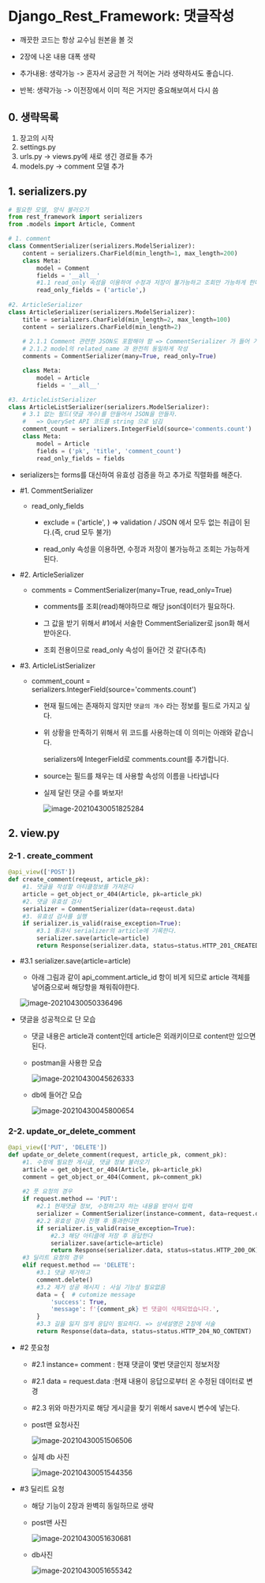 #  Django_Rest_Framework: 댓글작성

- 깨끗한 코드는 항상 교수님 원본을 볼 것

- 2장에 나온 내용 대폭 생략

- 추가내용: 생략가능 -> 혼자서 궁금한 거 적어논 거라 생략하셔도 좋습니다.

- 반복: 생략가능 -> 이전장에서 이미 적은 거지만 중요해보여서 다시 씀

  

## 0. 생략목록

1. 장고의 시작
2. settings.py
3. urls.py -> views.py에 새로 생긴 경로들 추가
4. models.py -> comment 모델 추가



## 1. serializers.py

```python
# 필요한 모델, 양식 불러오기
from rest_framework import serializers
from .models import Article, Comment

# 1. comment
class CommentSerializer(serializers.ModelSerializer):
    content = serializers.CharField(min_length=1, max_length=200)
    class Meta:
        model = Comment 
        fields = '__all__'
        #1.1 read_only 속성을 이용하여 수정과 저장이 불가능하고 조회만 가능하게 한다.
        read_only_fields = ('article',)
        
#2. ArticleSerializer
class ArticleSerializer(serializers.ModelSerializer):
    title = serializers.CharField(min_length=2, max_length=100)
    content = serializers.CharField(min_length=2)
    
    # 2.1.1 Comment 관련한 JSON도 포함해야 함 => CommentSerializer 가 들어 가야한다.
    # 2.1.2 model의 related_name 과 완전히 동일하게 작성
    comments = CommentSerializer(many=True, read_only=True)

    class Meta:
        model = Article
        fields = '__all__'

#3. ArticleListSerializer
class ArticleListSerializer(serializers.ModelSerializer):
    # 3.1 없는 필드(댓글 개수)를 만들어서 JSON을 만들자. 
    #	=> QuerySet API 코드를 string 으로 넘김
    comment_count = serializers.IntegerField(source='comments.count')
    class Meta:
        model = Article
        fields = ('pk', 'title', 'comment_count')
        read_only_fields = fields
```

- serializers는 forms를 대신하여 유효성 검증을 하고 추가로 직렬화를 해준다.

- #1. CommentSerializer

  - read_only_fields

    -  exclude = ('article', ) => validation / JSON 에서 모두 없는 취급이 된다.(즉, crud 모두 불가)

    - read_only 속성을 이용하면, 수정과 저장이 불가능하고 조회는 가능하게 된다.

      

- #2. ArticleSerializer

  - comments = CommentSerializer(many=True, read_only=True)
    - comments를 조회(read)해야하므로 해당 json데이터가 필요하다.
    
    - 그 값을 받기 위해서 #1에서 서술한 CommentSerializer로 json화 해서 받아온다.
    
    - 조회 전용이므로 read_only 속성이 들어간 것 같다(추측)
    
      



- #3. ArticleListSerializer

  - comment_count = serializers.IntegerField(source='comments.count')

    - 현재 필드에는 존재하지 않지만 `댓글의 개수` 라는 정보를 필드로 가지고 싶다.

    - 위 상황을 만족하기 위해서 위 코드를 사용하는데 이 의미는 아래와 같습니다.

       serializers에 IntegerField로 comments.count를 추가합니다.

    - source는 필드를 채우는 데 사용할 속성의 이름을 나타냅니다
    
    - 실제 달린 댓글 수를 봐보자!
    
       ![image-20210430051825284](DRF_3장.assets/image-20210430051825284.png)





## 2. view.py

### 2-1 . create_comment

```python
@api_view(['POST'])
def create_comment(reqeust, article_pk):
    #1. 댓글을 작성할 아티클정보를 가져온다
    article = get_object_or_404(Article, pk=article_pk)
    #2. 댓글 유효성 검사
    serializer = CommentSerializer(data=reqeust.data)
    #3. 유효성 검사를 실행
    if serializer.is_valid(raise_exception=True):
        #3.1 통과시 serializer의 article에 기록한다.
        serializer.save(article=article)
        return Response(serializer.data, status=status.HTTP_201_CREATED)
```

- #3.1 serializer.save(article=article)

  - 아래 그림과 같이 api_comment.article_id 항이 비게 되므로 article 객체를 넣어줌으로써 해당항을 채워줘야한다.

  ![image-20210430050336496](DRF_3장.assets/image-20210430050336496.png)

- 댓글을 성공적으로 단 모습

  - 댓글 내용은 article과 content인데 article은 외래키이므로 content만 있으면 된다.

  - postman을 사용한 모습

    ![image-20210430045626333](DRF_3장.assets/image-20210430045626333.png)

  - db에 들어간 모습

    ![image-20210430045800654](DRF_3장.assets/image-20210430045800654.png)



### 2-2. update_or_delete_comment

```python
@api_view(['PUT', 'DELETE'])
def update_or_delete_comment(request, article_pk, comment_pk):
    #1. 수정에 필요한 게시글, 댓글 정보 불러오기
    article = get_object_or_404(Article, pk=article_pk)
    comment = get_object_or_404(Comment, pk=comment_pk)
	
    #2 풋 요청의 경우
    if request.method == 'PUT':
        #2.1 현재댓글 정보, 수정하고자 하는 내용을 받아서 입력
        serializer = CommentSerializer(instance=comment, data=request.data)
        #2.2 유효성 검사 진행 후 통과한다면
        if serializer.is_valid(raise_exception=True):
            #2.3 해당 아티클에 저장 후 응답한다
            serializer.save(article=article)
            return Response(serializer.data, status=status.HTTP_200_OK)
	#3 딜리트 요청의 경우
    elif request.method == 'DELETE':
        #3.1 댓글 제거하고
        comment.delete()
        #3.2 제거 성공 메시지 : 사실 기능상 필요없음
        data = {  # cutomize message
            'success': True,
            'message': f'{comment_pk} 번 댓글이 삭제되었습니다.',
        }
        #3.3 길을 잃지 않게 응답이 필요하다. => 상세설명은 2장에 서술
        return Response(data=data, status=status.HTTP_204_NO_CONTENT)
```

- #2 풋요청

  - #2.1 instance= comment : 현재 댓글이 몇번 댓글인지 정보저장
  
  - #2.1 data  = request.data :현재 내용이 응답으로부터 온 수정된 데이터로 변경
  
  - #2.3 위와 마찬가지로 해당 게시글을 찾기 위해서 save시 변수에 넣는다.
  
  - post맨 요청사진
  
    ![image-20210430051506506](DRF_3장.assets/image-20210430051506506.png)
  
  
  - 실제 db 사진
  
    ![image-20210430051544356](DRF_3장.assets/image-20210430051544356.png)
  
    
  
- #3 딜리트 요청

  - 해당 기능이 2장과 완벽히 동일하므로 생략
  
  - post맨 사진
  
    ![image-20210430051630681](DRF_3장.assets/image-20210430051630681.png)
  
  - db사진
  
    ![image-20210430051655342](DRF_3장.assets/image-20210430051655342.png)